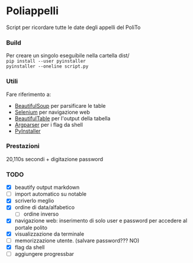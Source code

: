 # Poliappelli

Script per ricordare tutte le date degli appelli del PoliTo

### Build

Per creare un singolo eseguibile nella cartella dist/  
`pip install --user pyinstaller`  
`pyinstaller --oneline script.py`

### Utili

Fare riferimento a:

-   [BeautifulSoup](https://www.crummy.com/software/BeautifulSoup/bs4/doc/) per parsificare le table
-   [Selenium](https://selenium-python.readthedocs.io/) per navigazione web
-   [BeautifulTable](https://beautifultable.readthedocs.io/en/latest/index.html) per l'output della tabella
-   [Argparser](https://docs.python.org/3.6/library/argparse.html#module-argparse) per i flag da shell
-   [PyInstaller](https://pyinstaller.readthedocs.io/en/stable/)

### Prestazioni

20,110s secondi + digitazione password

### TODO

-   [x] beautify output markdown
-   [ ] import automatico su notable
-   [x] scriverlo meglio
-   [x] ordine di data/alfabetico
    -   [ ] ordine inverso
-   [x] navigazione web: inserimento di solo user e password per accedere al portale polito
-   [x] visualizzazione da terminale
-   [ ] memorizzazione utente. (salvare password??? NO)
-   [x] flag da shell
-   [ ] aggiungere progressbar
